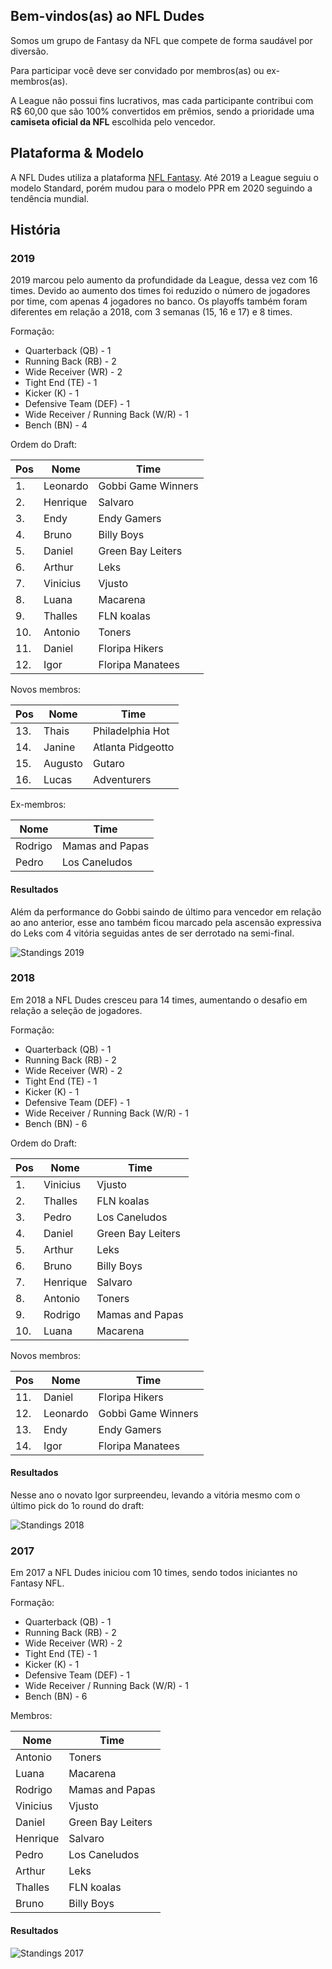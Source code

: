## Bem-vindos(as) ao NFL Dudes

Somos um grupo de Fantasy da NFL que compete de forma saudável por diversão.

Para participar você deve ser convidado por membros(as) ou ex-membros(as). 

A League não possui fins lucrativos, mas cada participante contribui com R$ 60,00 que são 100% convertidos em prêmios, sendo a prioridade uma **camiseta oficial da NFL** escolhida pelo vencedor.

## Plataforma & Modelo

A NFL Dudes utiliza a plataforma [NFL Fantasy](https://fantasy.nfl.com/). Até 2019 a League seguiu o modelo Standard, porém mudou para o modelo PPR em 2020 seguindo a tendência mundial.

## História

### 2019

2019 marcou pelo aumento da profundidade da League, dessa vez com 16 times. Devido ao aumento dos times foi reduzido o número de jogadores por time, com apenas 4 jogadores no banco. Os playoffs também foram diferentes em relação a 2018, com 3 semanas (15, 16 e 17) e 8 times.

Formação:

- Quarterback (QB) - 1
- Running Back (RB) - 2
- Wide Receiver (WR) - 2
- Tight End (TE) - 1
- Kicker (K) - 1
- Defensive Team (DEF) - 1
- Wide Receiver / Running Back (W/R) - 1
- Bench (BN) - 4

Ordem do Draft: 

| Pos | Nome | Time |
| --- | ------ | ------ |
| 1.  | Leonardo | Gobbi Game Winners |
| 2.  | Henrique | Salvaro |
| 3.  | Endy | Endy Gamers |
| 4.  | Bruno | Billy Boys |
| 5.  | Daniel | Green Bay Leiters |
| 6.  | Arthur | Leks |
| 7.  | Vinicius | Vjusto |
| 8.  | Luana | Macarena |
| 9.  | Thalles | FLN koalas |
| 10. | Antonio | Toners | 
| 11. | Daniel | Floripa Hikers |
| 12. | Igor | Floripa Manatees |

Novos membros:

| Pos | Nome | Time |
| --- | ------ | ------ |
| 13. | Thais | Philadelphia Hot |
| 14. | Janine | Atlanta Pidgeotto |
| 15. | Augusto | Gutaro |
| 16. | Lucas | Adventurers |

Ex-membros:

| Nome | Time |
| ------ | ------ |
| Rodrigo | Mamas and Papas |
| Pedro | Los Caneludos |

#### Resultados

Além da performance do Gobbi saindo de último para vencedor em relação ao ano anterior, esse ano também ficou marcado pela ascensão expressiva do Leks com 4 vitória seguidas antes de ser derrotado na semi-final. 

![Standings 2019](https://antonioduarte.github.io/nfldudes/images/standings-2019.png)

### 2018

Em 2018 a NFL Dudes cresceu para 14 times, aumentando o desafio em relação a seleção de jogadores.

Formação:

- Quarterback (QB) - 1
- Running Back (RB) - 2
- Wide Receiver (WR) - 2
- Tight End (TE) - 1
- Kicker (K) - 1
- Defensive Team (DEF) - 1
- Wide Receiver / Running Back (W/R) - 1
- Bench (BN) - 6

Ordem do Draft: 

| Pos | Nome | Time |
| --- | ------ | ------ |
| 1.  | Vinicius | Vjusto |
| 2.  | Thalles | FLN koalas |
| 3.  | Pedro | Los Caneludos |
| 4.  | Daniel | Green Bay Leiters |
| 5.  | Arthur | Leks |
| 6.  | Bruno | Billy Boys |
| 7.  | Henrique | Salvaro |
| 8.  | Antonio | Toners |
| 9.  | Rodrigo | Mamas and Papas |
| 10. | Luana | Macarena |

Novos membros:

| Pos | Nome | Time |
| --- | ------ | ------ |
| 11. | Daniel | Floripa Hikers |
| 12. | Leonardo | Gobbi Game Winners |
| 13. | Endy | Endy Gamers |
| 14. | Igor | Floripa Manatees |

#### Resultados

Nesse ano o novato Igor surpreendeu, levando a vitória mesmo com o último pick do 1o round do draft:

![Standings 2018](https://antonioduarte.github.io/nfldudes/images/standings-2018.png)

### 2017

Em 2017 a NFL Dudes iniciou com 10 times, sendo todos iniciantes no Fantasy NFL.

Formação:

- Quarterback (QB) - 1
- Running Back (RB) - 2
- Wide Receiver (WR) - 2
- Tight End (TE) - 1
- Kicker (K) - 1
- Defensive Team (DEF) - 1
- Wide Receiver / Running Back (W/R) - 1
- Bench (BN) - 6

Membros:

| Nome     | Time              |
| -------- | ----------------- |
| Antonio  | Toners            |
| Luana    | Macarena          |
| Rodrigo  | Mamas and Papas   |
| Vinicius | Vjusto            |
| Daniel   | Green Bay Leiters |
| Henrique | Salvaro           |
| Pedro    | Los Caneludos     |
| Arthur   | Leks              |
| Thalles  | FLN koalas        |
| Bruno    | Billy Boys        |

#### Resultados

![Standings 2017](https://antonioduarte.github.io/nfldudes/images/standings-2017.png)
